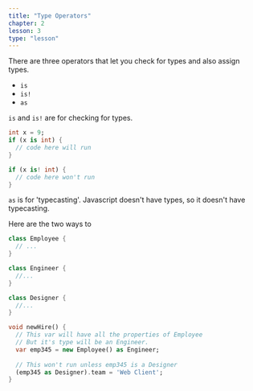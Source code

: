 ```yaml
---
title: "Type Operators"
chapter: 2
lesson: 3
type: "lesson"
---
```


There are three operators that let you check for types and also assign types.

* `is`
* `is!`
* `as`


`is` and `is!` are for checking for types. 

```dart
int x = 9;
if (x is int) {
  // code here will run
}

if (x is! int) {
  // code here won't run
}
``` 

`as` is for 'typecasting'. Javascript doesn't have types, so it doesn't have typecasting. 

Here are the two ways to 

```dart
class Employee {
  // ... 
}

class Engineer {
  //...
}

class Designer {
  //...
}

void newHire() {
  // This var will have all the properties of Employee
  // But it's type will be an Engineer.
  var emp345 = new Employee() as Engineer;
  
  // This won't run unless emp345 is a Designer
  (emp345 as Designer).team = 'Web Client';
}
```
